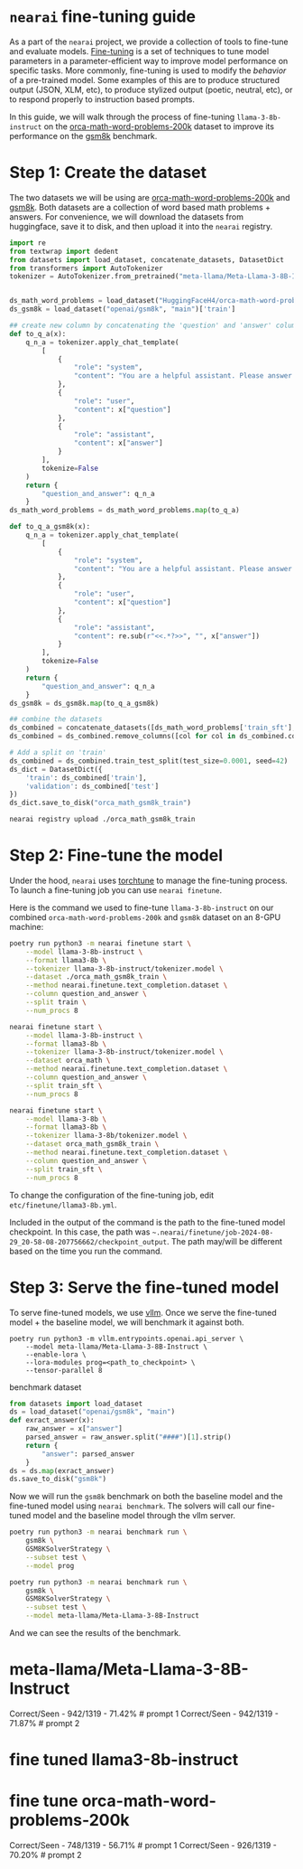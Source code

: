# `nearai` fine-tuning guide

As a part of the `nearai` project, we provide a collection of tools to fine-tune and evaluate models. [Fine-tuning](https://en.wikipedia.org/wiki/Fine-tuning_(deep_learning)) is a set of techniques to tune model parameters in a parameter-efficient way to improve model performance on specific tasks. More commonly, fine-tuning is used to modify the _behavior_ of a pre-trained model. Some examples of this are to produce structured output (JSON, XLM, etc), to produce stylized output (poetic, neutral, etc), or to respond properly to instruction based prompts.

In this guide, we will walk through the process of fine-tuning `llama-3-8b-instruct` on the [orca-math-word-problems-200k](https://huggingface.co/datasets/HuggingFaceH4/orca-math-word-problems-200k) dataset to improve its performance on the [gsm8k](https://huggingface.co/datasets/gsm8k) benchmark.

# Step 1: Create the dataset

The two datasets we will be using are [orca-math-word-problems-200k](https://huggingface.co/datasets/HuggingFaceH4/orca-math-word-problems-200k) and [gsm8k](https://huggingface.co/datasets/gsm8k). Both datasets are a collection of word based math problems + answers. For convenience, we will download the datasets from huggingface, save it to disk, and then upload it into the `nearai` registry.

```python
import re
from textwrap import dedent
from datasets import load_dataset, concatenate_datasets, DatasetDict
from transformers import AutoTokenizer
tokenizer = AutoTokenizer.from_pretrained("meta-llama/Meta-Llama-3-8B-Instruct")


ds_math_word_problems = load_dataset("HuggingFaceH4/orca-math-word-problems-200k")
ds_gsm8k = load_dataset("openai/gsm8k", "main")['train']

## create new column by concatenating the 'question' and 'answer' columns
def to_q_a(x):
    q_n_a = tokenizer.apply_chat_template(
        [
            {
                "role": "system",
                "content": "You are a helpful assistant. Please answer the math question."
            },
            {
                "role": "user",
                "content": x["question"]
            },
            {
                "role": "assistant",
                "content": x["answer"]
            }
        ],
        tokenize=False
    )
    return {
        "question_and_answer": q_n_a
    }
ds_math_word_problems = ds_math_word_problems.map(to_q_a)

def to_q_a_gsm8k(x):
    q_n_a = tokenizer.apply_chat_template(
        [
            {
                "role": "system",
                "content": "You are a helpful assistant. Please answer the math question."
            },
            {
                "role": "user",
                "content": x["question"]
            },
            {
                "role": "assistant",
                "content": re.sub(r"<<.*?>>", "", x["answer"])
            }
        ],
        tokenize=False
    )
    return {
        "question_and_answer": q_n_a
    }
ds_gsm8k = ds_gsm8k.map(to_q_a_gsm8k)

## combine the datasets
ds_combined = concatenate_datasets([ds_math_word_problems['train_sft'], ds_gsm8k])
ds_combined = ds_combined.remove_columns([col for col in ds_combined.column_names if col != "question_and_answer"])

# Add a split on 'train'
ds_combined = ds_combined.train_test_split(test_size=0.0001, seed=42)
ds_dict = DatasetDict({
    'train': ds_combined['train'],
    'validation': ds_combined['test']
})
ds_dict.save_to_disk("orca_math_gsm8k_train")
```

```bash
nearai registry upload ./orca_math_gsm8k_train
```

# Step 2: Fine-tune the model

Under the hood, `nearai` uses [torchtune](https://github.com/pytorch/torchtune) to manage the fine-tuning process. To launch a fine-tuning job you can use `nearai finetune`.

Here is the command we used to fine-tune `llama-3-8b-instruct` on our combined `orca-math-word-problems-200k` and `gsm8k` dataset on an 8-GPU machine:

```bash
poetry run python3 -m nearai finetune start \
    --model llama-3-8b-instruct \
    --format llama3-8b \
    --tokenizer llama-3-8b-instruct/tokenizer.model \
    --dataset ./orca_math_gsm8k_train \
    --method nearai.finetune.text_completion.dataset \
    --column question_and_answer \
    --split train \
    --num_procs 8
```

```bash
nearai finetune start \
    --model llama-3-8b-instruct \
    --format llama3-8b \
    --tokenizer llama-3-8b-instruct/tokenizer.model \
    --dataset orca_math \
    --method nearai.finetune.text_completion.dataset \
    --column question_and_answer \
    --split train_sft \
    --num_procs 8
```

```bash
nearai finetune start \
    --model llama-3-8b \
    --format llama3-8b \
    --tokenizer llama-3-8b/tokenizer.model \
    --dataset orca_math_gsm8k_train \
    --method nearai.finetune.text_completion.dataset \
    --column question_and_answer \
    --split train_sft \
    --num_procs 8
```


To change the configuration of the fine-tuning job, edit `etc/finetune/llama3-8b.yml`.

Included in the output of the command is the path to the fine-tuned model checkpoint. In this case, the path was `~.nearai/finetune/job-2024-08-29_20-58-08-207756662/checkpoint_output`. The path may/will be different based on the time you run the command.

# Step 3: Serve the fine-tuned model

To serve fine-tuned models, we use [vllm](https://github.com/vllm-project/vllm). Once we serve the fine-tuned model + the baseline model, we will benchmark it against both.

```
poetry run python3 -m vllm.entrypoints.openai.api_server \
    --model meta-llama/Meta-Llama-3-8B-Instruct \
    --enable-lora \
    --lora-modules prog=<path_to_checkpoint> \
    --tensor-parallel 8
```


benchmark dataset 

```python
from datasets import load_dataset
ds = load_dataset("openai/gsm8k", "main")
def exract_answer(x):
    raw_answer = x["answer"]
    parsed_answer = raw_answer.split("####")[1].strip()
    return {
        "answer": parsed_answer
    }
ds = ds.map(exract_answer)
ds.save_to_disk("gsm8k")
```

Now we will run the `gsm8k` benchmark on both the baseline model and the fine-tuned model using `nearai benchmark`. The solvers will call our fine-tuned model and the baseline model through the vllm server.

```sh
poetry run python3 -m nearai benchmark run \
    gsm8k \
    GSM8KSolverStrategy \
    --subset test \
    --model prog

poetry run python3 -m nearai benchmark run \
    gsm8k \
    GSM8KSolverStrategy \
    --subset test \
    --model meta-llama/Meta-Llama-3-8B-Instruct
```

And we can see the results of the benchmark.

# meta-llama/Meta-Llama-3-8B-Instruct
Correct/Seen - 942/1319 - 71.42% # prompt 1
Correct/Seen - 942/1319 - 71.87% # prompt 2

# fine tuned llama3-8b-instruct
# fine tune orca-math-word-problems-200k
Correct/Seen - 748/1319 - 56.71% # prompt 1
Correct/Seen - 926/1319 - 70.20% # prompt 2
